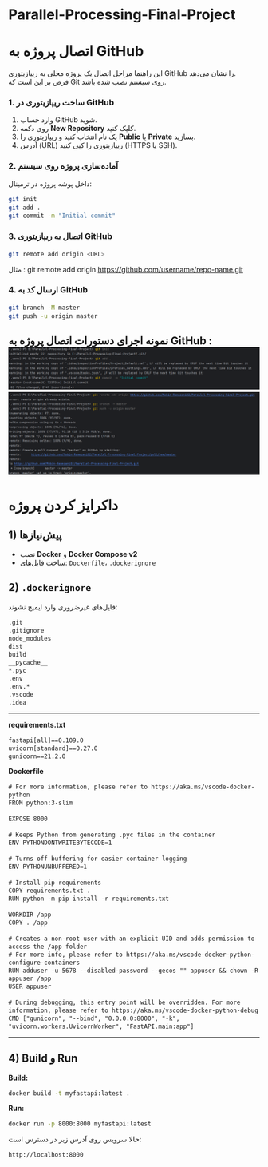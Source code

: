 # Parallel-Processing-Final-Project


# اتصال پروژه به GitHub

این راهنما مراحل اتصال یک پروژه محلی به ریپازیتوری GitHub را نشان می‌دهد.  
فرض بر این است که Git روی سیستم نصب شده باشد.

### 1. ساخت ریپازیتوری در GitHub

1. وارد حساب GitHub شوید.
2. روی دکمه **New Repository** کلیک کنید.
3. یک نام انتخاب کنید و ریپازیتوری را **Public** یا **Private** بسازید.
4. آدرس (URL) ریپازیتوری را کپی کنید (HTTPS یا SSH).


### 2. آماده‌سازی پروژه روی سیستم

داخل پوشه پروژه در ترمینال:

```bash
git init
git add .
git commit -m "Initial commit"

```



### 3. اتصال به ریپازیتوری GitHub
```bash
git remote add origin <URL>
```
مثال :
git remote add origin https://github.com/username/repo-name.git

### 4. ارسال کد به GitHub

```bash
git branch -M master
git push -u origin master
```

نمونه اجرای دستورات اتصال پروژه به GitHub :
![Github connection](images/github1.png)
![Github connection](images/github2.png)
---


# داکرایز کردن پروژه
## 1) پیش‌نیازها

- نصب **Docker** و **Docker Compose v2**
- ساخت فایل‌های: `Dockerfile`، `.dockerignore`


## 2) `.dockerignore`

فایل‌های غیرضروری وارد ایمیج نشوند:

```
.git
.gitignore
node_modules
dist
build
__pycache__
*.pyc
.env
.env.*
.vscode
.idea
```

---


**requirements.txt**
```
fastapi[all]==0.109.0
uvicorn[standard]==0.27.0
gunicorn==21.2.0
```

**Dockerfile**
```
# For more information, please refer to https://aka.ms/vscode-docker-python
FROM python:3-slim

EXPOSE 8000

# Keeps Python from generating .pyc files in the container
ENV PYTHONDONTWRITEBYTECODE=1

# Turns off buffering for easier container logging
ENV PYTHONUNBUFFERED=1

# Install pip requirements
COPY requirements.txt .
RUN python -m pip install -r requirements.txt

WORKDIR /app
COPY . /app

# Creates a non-root user with an explicit UID and adds permission to access the /app folder
# For more info, please refer to https://aka.ms/vscode-docker-python-configure-containers
RUN adduser -u 5678 --disabled-password --gecos "" appuser && chown -R appuser /app
USER appuser

# During debugging, this entry point will be overridden. For more information, please refer to https://aka.ms/vscode-docker-python-debug
CMD ["gunicorn", "--bind", "0.0.0.0:8000", "-k", "uvicorn.workers.UvicornWorker", "FastAPI.main:app"]

```
---

## 4) Build و Run

**Build:**
```bash
docker build -t myfastapi:latest .
```

**Run:**
```bash
docker run -p 8000:8000 myfastapi:latest
```

حالا سرویس روی آدرس زیر در دسترس است:
```
http://localhost:8000
```


